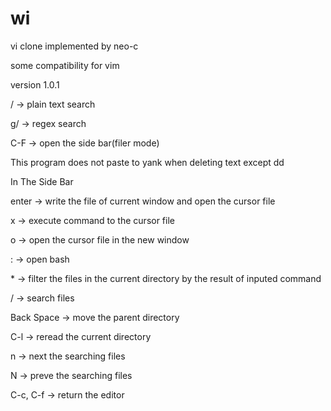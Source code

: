 # wi 

vi clone implemented by neo-c

some compatibility for vim

version 1.0.1

/ → plain text search

g/ → regex search

C-F → open the side bar(filer mode)

This program does not paste to yank when deleting text except dd

In The Side Bar

enter → write the file of current window and open the cursor file

x → execute command to the cursor file

o → open the cursor file in the new window

: → open bash

\* → filter the files in the current directory by the result of inputed command

/ → search files

Back Space → move the parent directory

C-l → reread the current directory

n → next the searching files

N → preve the searching files

C-c, C-f → return the editor
